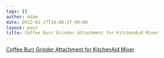 ```yaml
---
tags: []
author: Adam
date: 2012-02-17T10:06:27-06:00
layout: post
title: Coffee Burr Grinder Attachment for KitchenAid Mixer
---
```


[Coffee Burr Grinder Attachment for KitchenAid Mixer](http://www.instructables.com/id/Coffee-Burr-Grinder-Attachment-for-KitchenAid-Mixe/)
